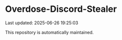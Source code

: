 # Overdose-Discord-Stealer

Last updated: 2025-06-26 19:25:03

This repository is automatically maintained.
